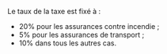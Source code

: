 Le taux de la taxe est fixé à :
- 20% pour les assurances contre incendie ;
- 5% pour les assurances de transport ;
- 10% dans tous les autres cas.